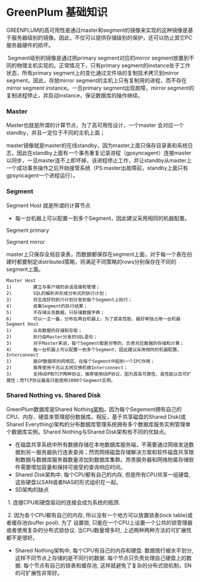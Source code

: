 # GreenPlum 基础知识

​	GREENPLUM的高可用性是通过master和segment的镜像来实现的这种镜像是基于服务器级别的镜像。因此，不仅可以提供存储级别的保护，还可以防止其它PC服务器硬件的损坏。

​        Segment级别的镜像是通过把primary segment对应的mirror segment放置到不同的物理主机实现的。正常情况下，只有primary segment的instance处于工作状态，所有primary segment上的变化通过文件块的复制技术拷贝到mirror segment。因此，存放mirror segment的主机上只有复制用的进程，而不存在mirror segment instance。一旦primary segment出现故障，mirror segment的复制进程停止，并启动instance，保证数据库的操作继续。

### Master

Master也就是所谓的计算节点，为了高可用性设计，一个master 会对应一个standby，并且一定位于不同的主机上面；

master镜像就是master的在线standby，因为master上面只保存目录表和系统日志，因此在standby上面有一个事务重复记录进程（gpsyncagent）连接master以同步，一旦master连不上即坏掉，该进程停止工作，并让standby从master上一个成功事务操作之后开始接管系统（PS:master出故障前，standby上面只有gpsyncagent一个进程运行）。

### Segment

Segment Host 就是所谓的计算节点

* 每一台机器上可以配置一到多个Segment，因此建议采用相同的机器配置。

Segment primary

Segment mirror

master上只保存全局目录表，而数据都保存在segment上面，对于每一个表在创建时都要制定distributed策略，将满足不同策略的rows分别保存在不同的segment上面。

```wiki
Master Host
1)        建立与客户端的会话连接和管理；
2)        SQL的解析并形成分布式的执行计划；
3)        将生成好的执行计划分发到每个Segment上执行；
4)        收集Segment的执行结果；
5)        不存储业务数据，只存储数据字典；
6)        可以一主一备，分布在两台机器上，为了提高性能，最好单独占用一台机器
Segment Host
1)        业务数据的存储和存取；
2)        执行由Master分发的SQL语句；
3)        对于Master来说，每个Segment都是对等的，负责对应数据的存储和计算；
4)        每一台机器上可以配置一到多个Segment，因此建议采用相同的机器配置。
Interconnect
1)        是GP数据库的网络层，在每个Segment中起到一个IPC作用；
2)        推荐使用千兆以太网交换机做Interconnect；
3)        支持UDP和TCP两种协议，推荐使用UDP协议，因为其高可靠性、高性能以及可扩展性；而TCP协议最高只能使用1000个Segment实例。
```

### Shared Nothing vs. Shared Disk

   GreenPlum数据库是Shared Nothing[架构](http://lib.csdn.net/base/architecture)，因为每个Segement拥有自己的CPU、内存、硬盘来管理部份数据库。相反，基于共享磁盘的Shared Disk(或Shared Everything)架构的分布数据库管理系统拥有多个数据库服务实例管理单个数据库实例。Shared Nothing与Shared Disk架构有不同的优缺点。

* 在磁盘共享系统中所有数据存储在本地数据库服务端，不需要通过网络发送数据到另一服务器执行连表查询；然而网络磁盘存储解决方案和软件磁盘共享限制数据与数据库服务器数量添加到数据库集群。昂贵服务器和网络附属存储软件需要增加容量和保持可接受的查询响应时间。
* Shared Disk架构中, 每个CPU都有自己的内存, 但是所有CPU共享一组硬盘, 这些硬盘以SAN或者NAS的形式组织在一起。
* SD架构的缺点

​       1. 连接CPU和硬盘驱动的连接会成为系统的瓶颈.

​	2. 因为各个CPU都有自己的内存, 所以没有一个地方可以放置锁表(lock table)或者缓存池(buffer pool). 为了		设置锁, 只能在一个CPU上设置一个公共的锁管理器或者使用复杂的分布式锁协议. 当CPU数量增多时, 上述两种两种方法的可扩展性都不是很好。

* Shared Nothing架构中, 每个CPU有自己的内存和硬盘. 数据按行被水平划分, 这样不同节点上存储的是不同行的数据. 每个节点只负责处理自己硬盘上的数据. 每个节点有自己的锁表和缓存池, 这样就避免了复杂的分布式锁机制，SN的可扩展性非常好。